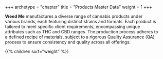 +++
archetype = "chapter"
title = "Products Master Data"
weight = 1
+++

**Weed Me** manufactures a diverse range of cannabis products 
under various brands, each featuring distinct strains and formats.
Each product is tailored to meet specific client requirements, 
encompassing unique attributes such as THC and CBD ranges. The 
production process adheres to a defined recipe of materials, 
subject to a rigorous Quality Assurance (QA) process to ensure 
consistency and quality across all offerings.

{{% children sort="weight" %}}